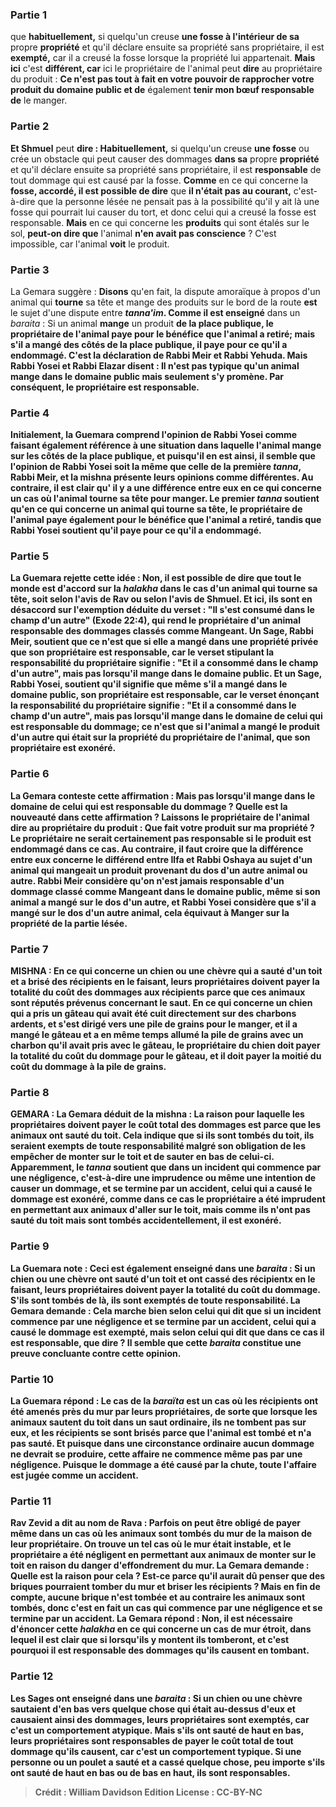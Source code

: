 
### Partie 1
que <b>habituellement,</b> si quelqu'un creuse <b>une fosse à l'intérieur de sa</b> propre <b>propriété</b> et qu'il déclare ensuite sa propriété sans propriétaire, il est <b>exempté,</b> car il a creusé la fosse lorsque la propriété lui appartenait. <b>Mais ici</b> c'est <b>différent, car</b> ici le propriétaire de l'animal peut <b>dire</b> au propriétaire du produit : <b>Ce n'est pas tout à fait en votre pouvoir de rapprocher votre produit du domaine public et de</b> également <b>tenir mon bœuf responsable de</b> le manger.</b>

### Partie 2
<b>Et Shmuel</b> peut <b>dire : Habituellement,</b> si quelqu'un creuse <b>une fosse</b> ou crée un obstacle qui peut causer des dommages <b>dans sa</b> propre <b>propriété</b> et qu'il déclare ensuite sa propriété sans propriétaire, il est <b>responsable</b> de tout dommage qui est causé par la fosse. <b>Comme</b> en ce qui concerne la <b>fosse, accordé, il est possible de dire</b> que <b>il n'était pas au courant,</b> c'est-à-dire que la personne lésée ne pensait pas à la possibilité qu'il y ait là une fosse qui pourrait lui causer du tort, et donc celui qui a creusé la fosse est responsable. <b>Mais</b> en ce qui concerne les <b>produits</b> qui sont étalés sur le sol, <b>peut-on dire que</b> l'animal <b>n'en avait pas conscience</b> ? C'est impossible, car l'animal <b>voit</b> le produit.

### Partie 3
La Gemara suggère : <b>Disons</b> qu'en fait, la dispute amoraïque à propos d'un animal qui <b>tourne</b> sa tête et mange des produits sur le bord de la route <b>est</b> le sujet d'une dispute entre <b><i>tanna'im</i>. Comme il est enseigné</b> dans un <i>baraita</i> : Si un animal <b>mange</b> un produit <b>de la <b>place publique,</b> le propriétaire de l'animal <b>paye</b> pour <b>le bénéfice que</b> l'animal <b>a retiré;</b> mais s'il a mangé <b>des côtés de la <b>place publique,</b> il <b>paye</b> pour ce <b>qu'il a endommagé. </b> C'est <b>la déclaration de Rabbi Meir et Rabbi Yehuda.</b> Mais <b>Rabbi Yosei et Rabbi Elazar disent : Il n'est pas typique</b> qu'un animal <b>mange</b> dans le domaine public <b>mais seulement s'y promène</b>. Par conséquent, le propriétaire est responsable.

### Partie 4
Initialement, la Guemara comprend l'opinion de Rabbi Yosei comme faisant également référence à une situation dans laquelle l'animal mange sur les côtés de la place publique, et puisqu'il en est ainsi, il semble que l'opinion de <b>Rabbi Yosei soit</b> la même que celle de <b>la première <i>tanna</i>,</b> Rabbi Meir, et la mishna présente leurs opinions comme différentes. <b>Au contraire,</b> il est clair qu' <b>il y a</b> une différence <b>entre eux</b> en ce qui concerne un cas où l'animal <b>tourne</b> sa tête pour manger. <b>Le premier <i>tanna</i> soutient</b> qu'en ce qui concerne un animal qui <b>tourne</b> sa tête, le propriétaire de l'animal <b>paye également</b> pour <b>le bénéfice que</b> l'animal <b>a retiré, tandis que Rabbi Yosei soutient</b> qu'il <b>paye</b> pour ce <b>qu'il a endommagé.</b>

### Partie 5
La Guemara rejette cette idée : <b>Non,</b> il est possible de dire <b>que tout le monde</b> est d'accord sur la <i>halakha</i> dans le cas d'un animal qui <b>tourne</b> sa tête, <b>soit selon</b> l'avis de <b>Rav ou selon</b> l'avis de <b>Shmuel. Et ici, ils sont en désaccord</b> sur l'exemption déduite du verset : <b>"Il s'est consumé dans le champ d'un autre"</b> (Exode 22:4), qui rend le propriétaire d'un animal responsable des dommages classés comme Mangeant. Un <b>Sage,</b> Rabbi Meir, <b>soutient</b> que ce n'est que si elle a mangé dans une propriété privée que son propriétaire est responsable, car le verset stipulant la responsabilité du propriétaire signifie : <b>"Et il a consommé dans le champ d'un autre", mais pas</b> lorsqu'il mange <b>dans le domaine public. Et</b> un <b>Sage,</b> Rabbi Yosei, <b>soutient</b> qu'il signifie que même s'il a mangé dans le domaine public, son propriétaire est responsable, car le verset énonçant la responsabilité du propriétaire signifie : <b>"Et il a consommé dans le champ d'un autre", mais pas</b> lorsqu'il mange <b>dans le domaine de celui qui est responsable du dommage;</b> ce n'est que si l'animal a mangé le produit d'un autre qui était sur la propriété du propriétaire de l'animal, que son propriétaire est exonéré.

### Partie 6
La Gemara conteste cette affirmation : Mais pas lorsqu'il mange <b>dans le domaine de celui qui est responsable du dommage ?</b> Quelle est la nouveauté dans cette affirmation ? <b>Laissons</b> le propriétaire de l'animal <b>dire</b> au propriétaire du produit : <b>Que fait votre produit sur ma propriété ?</b> Le propriétaire ne serait certainement pas responsable si le produit est endommagé dans ce cas. <b>Au contraire,</b> il faut croire que la différence <b>entre eux</b> concerne le différend <b>entre Ilfa et Rabbi Oshaya</b> au sujet d'un animal qui mangeait un produit provenant du dos d'un autre animal ou autre. Rabbi Meir considère qu'on n'est jamais responsable d'un dommage classé comme Mangeant dans le domaine public, même si son animal a mangé sur le dos d'un autre, et Rabbi Yosei considère que s'il a mangé sur le dos d'un autre animal, cela équivaut à Manger sur la propriété de la partie lésée.

### Partie 7
<strong>MISHNA :</strong> En ce qui concerne <b>un chien ou une chèvre qui a sauté d'un toit et a brisé des récipients</b> en le faisant, leurs propriétaires <b>doivent payer la totalité</b> du coût des <b>dommages</b> aux récipients <b>parce que</b> ces animaux <b>sont</b> réputés <b>prévenus</b> concernant le saut. En ce qui concerne <b>un chien qui a pris un gâteau</b> qui avait été cuit directement sur des charbons ardents, <b>et s'est dirigé vers une pile</b> de grains pour le manger, <b>et il a mangé le gâteau</b> et a en même temps <b>allumé la pile</b> de grains avec un charbon qu'il avait pris avec le gâteau, le propriétaire du chien doit <b>payer la totalité</b> du coût du <b>dommage pour le gâteau, et</b> il doit <b>payer la moitié</b> du coût du <b>dommage à la pile</b> de grains.

### Partie 8
<strong>GEMARA : </strong>La Gemara déduit de la mishna : <b>La raison</b> pour laquelle les propriétaires doivent payer le coût total des dommages est <b>parce que</b> les animaux ont <b>sauté</b> du toit. Cela indique que si <b>ils sont tombés</b> du toit, ils seraient <b>exempts</b> de toute responsabilité malgré son obligation de les empêcher de monter sur le toit et de sauter en bas de celui-ci. <b>Apparemment,</b> le <i>tanna</i> <b>soutient</b> que dans un incident qui <b>commence par une négligence,</b> c'est-à-dire une imprudence ou même une intention de causer un dommage, <b>et se termine par un accident,</b> celui qui a causé le dommage est <b>exonéré,</b> comme dans ce cas le propriétaire a été imprudent en permettant aux animaux d'aller sur le toit, mais comme ils n'ont pas sauté du toit mais sont tombés accidentellement, il est exonéré.

### Partie 9
La Guemara note : <b>Ceci est également enseigné</b> dans une <i>baraita</i> : <b>Si un chien ou une chèvre ont sauté d'un toit et ont cassé des récipientx</b> en le faisant, leurs propriétaires doivent <b>payer la totalité</b> du coût du <b>dommage. S'ils sont tombés</b> de là, ils sont <b>exemptés</b> de toute responsabilité. La Gemara demande : <b>Cela marche bien selon celui qui dit</b> que si un incident <b>commence par une négligence et se termine par un accident,</b> celui qui a causé le dommage est <b>exempté, mais selon celui qui dit</b> que dans ce cas il est <b>responsable, que dire ? </b> Il semble que cette <i>baraita</i> constitue une preuve concluante contre cette opinion.

### Partie 10
La Guemara répond : Le cas de la <i>baraïta</i> est un cas <b>où les récipients ont été amenés près du mur</b> par leurs propriétaires, <b>de sorte</b> que <b>lorsque</b> les animaux <b>sautent</b> du toit <b>dans</b> un <b>saut ordinaire, ils ne tombent pas sur eux,</b> et les récipients se sont brisés parce que l'animal est tombé et n'a pas sauté. <b>Et</b> puisque dans une circonstance ordinaire aucun dommage ne devrait se produire, <b>cette affaire</b> ne commence même pas par une négligence.</b> Puisque le dommage a été causé par la chute, toute l'affaire est jugée comme un accident.

### Partie 11
<b>Rav Zevid a dit au nom de Rava : Parfois</b> on peut être <b>obligé</b> de payer <b>même</b> dans un cas où les animaux sont <b>tombés</b> du mur de la maison de leur propriétaire. <b>On trouve</b> un tel cas <b>où le mur était instable,</b> et le propriétaire a été négligent en permettant aux animaux de monter sur le toit en raison du danger d'effondrement du mur. La Gemara demande : <b>Quelle est la raison</b> pour cela ? Est-ce <b>parce qu'il aurait dû penser que des briques pourraient tomber</b> du mur et briser les récipients ? Mais <b>en fin de compte, aucune brique n'est tombée et</b> au contraire <b>les</b> animaux <b>sont tombés,</b> donc <b>c'est</b> en fait un cas qui <b>commence par une négligence et se termine par un accident.</b> La Gemara répond : <b>Non,</b> il est <b>nécessaire</b> d'énoncer cette <i>halakha</i> <b>en ce qui concerne</b> un cas de <b>mur étroit,</b> dans lequel il est clair que si lorsqu'ils y montent ils tomberont, et c'est pourquoi il est responsable des dommages qu'ils causent en tombant.

### Partie 12
<b>Les Sages ont enseigné</b> dans une <i>baraita</i> : <b>Si un chien ou une chèvre sautaient d'en bas vers</b> quelque chose qui était <b>au-dessus</b> d'eux et causaient ainsi des dommages, leurs propriétaires sont <b>exemptés,</b> car c'est un comportement atypique. Mais s'ils ont sauté <b>de haut en bas,</b> leurs propriétaires sont <b>responsables</b> de payer le coût total de tout dommage qu'ils causent, car c'est un comportement typique. <b>Si une personne ou un poulet a sauté</b> et a cassé quelque chose, <b>peu importe s'ils ont sauté de haut en bas ou de bas en haut, ils sont responsables.</b>

>Crédit : William Davidson Edition
>License : CC-BY-NC